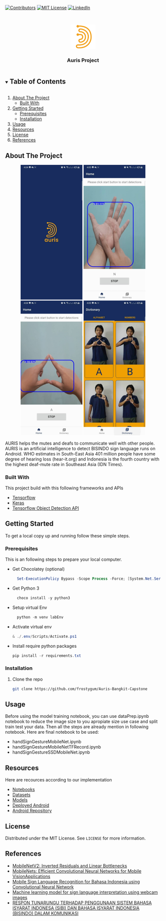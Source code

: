 <!-- 
This readMe inspired and modified from
https://github.com/othneildrew/Best-README-Template/
 -->


<!-- PROJECT SHIELDS -->
<!--
*** I'm using markdown "reference style" links for readability.
*** Reference links are enclosed in brackets [ ] instead of parentheses ( ).
*** See the bottom of this document for the declaration of the reference variables
*** for contributors-url, forks-url, etc. This is an optional, concise syntax you may use.
*** https://www.markdownguide.org/basic-syntax/#reference-style-links
-->
[![Contributors][contributors-shield]][contributors-url]
[![MIT License][license-shield]][license-url]
[![LinkedIn][linkedin-shield]][linkedin-url]



<!-- PROJECT LOGO -->
<br />
<p align="center">
  <a href="https://github.com/frostygum/Auris-Bangkit-Capstone">
    <img src="docs/logo.png" alt="Logo" width="80" height="80">
  </a>

  <h3 align="center">Auris Project</h3>
</p>



<!-- TABLE OF CONTENTS -->
<details open="open">
  <summary><h2 style="display: inline-block">Table of Contents</h2></summary>
  <ol>
    <li>
      <a href="#about-the-project">About The Project</a>
      <ul>
        <li><a href="#built-with">Built With</a></li>
      </ul>
    </li>
    <li>
      <a href="#getting-started">Getting Started</a>
      <ul>
        <li><a href="#prerequisites">Prerequisites</a></li>
        <li><a href="#installation">Installation</a></li>
      </ul>
    </li>
    <li><a href="#usage">Usage</a></li>
    <li><a href="#resources">Resources</a></li>
    <li><a href="#license">License</a></li>
    <li><a href="#references">References</a></li>
  </ol>
</details>


<!-- ABOUT THE PROJECT -->
## About The Project

<div>
  <p align="center">
    <img src="docs/screenshoot-2.jpg" width="200">
    <img src="docs/screenshoot-1.jpg" width="200">
    <img src="docs/screenshoot-3.jpg" width="200">
    <img src="docs/screenshoot-4.jpg" width="200">
  </p>
</div>

AURIS helps the mutes and deafs to communicate well with other people. AURIS is an artificial intelligence to detect BISINDO sign language runs on Android. WHO estimates in South-East Asia 401 million people have some degree of hearing loss (hear-it.org) and Indonesia is the fourth country with the highest deaf-mute rate in Southeast Asia (IDN Times).

### Built With
This project build with this following frameworks and APIs
* [Tensorflow](https://www.tensorflow.org/)
* [Keras](https://keras.io/about/)
* [Tensorflow Object Detection API](https://github.com/tensorflow/models)

<!-- GETTING STARTED -->
## Getting Started

To get a local copy up and running follow these simple steps.

### Prerequisites

This is an following steps to prepare your local computer.
* Get Chocolatey (optional)
  ```powershell
    Set-ExecutionPolicy Bypass -Scope Process -Force; [System.Net.ServicePointManager]::SecurityProtocol = [System.Net.ServicePointManager]::SecurityProtocol -bor 3072; iex ((New-Object System.Net.WebClient).DownloadString('https://chocolatey.org/install.ps1'))
  ```
* Get Python 3
  ```powershell
    choco install -y python3
  ```
* Setup virtual Env
  ```python
    python -m venv labEnv
  ```
* Activate virtual env
   ```powershell
   & ./.env/Scripts/Activate.ps1
   ```
* Install require python packages
   ```powershell
   pip install -r requirements.txt
   ```

### Installation

1. Clone the repo
   ```sh
   git clone https://github.com/frostygum/Auris-Bangkit-Capstone
   ```


<!-- USAGE -->
## Usage

Before using the model training notebook, you can use dataPrep.ipynb notebook to reduce the image size to you apropiate size use case and split train test your data.
Then all the steps are already mention in following notebook. Here are final notebook to be used:
* handSignGestureMobileNet.ipynb 
* handSignGestureMobileNetTFRecord.ipynb
* handSignGestureSSDMobileNet.ipynb


<!-- RESOURCES -->
## Resources
Here are recources according to our implementation
* [Notebooks](https://drive.google.com/drive/folders/18_GtZdz7H__eD_HL-DldvTHFquzrxOZ7)
* [Datasets](https://drive.google.com/drive/u/2/folders/1mxGvB2SiYFainMwOEhbyTU0DKYDagxdT)
* [Models](https://drive.google.com/drive/folders/1-ARQZvWNCsgWLT-dfBflF4Y13kzB5rCT)
* [Deployed Android](https://drive.google.com/drive/folders/1t2ZbTjktglCBmBJUF1N0w8u1DD4YnXFh)
* [Android Repository](https://github.com/Evandio-Martin/AURIS-Android)



<!-- LICENSE -->
## License

Distributed under the MIT License. See `LICENSE` for more information.


<!-- REFRENCES -->
## References

* [MobileNetV2: Inverted Residuals and Linear Bottlenecks](https://arxiv.org/pdf/1801.04381.pdf)
* [MobileNets: Efficient Convolutional Neural Networks for Mobile VisionApplications](https://arxiv.org/pdf/1704.04861.pdf)
* [Mobile Sign Language Recognition for Bahasa Indonesia using Convolutional Neural Network](https://dl.acm.org/doi/abs/10.1145/3282353.3282356)
* [Machine learning model for sign language interpretation using webcam images](https://ieeexplore.ieee.org/document/6839279)
* [RESPON TUNARUNGU TERHADAP PENGGUNAAN SISTEM BAHASA ISYARAT INDONESA (SIBI) DAN BAHASA ISYARAT INDONESIA (BISINDO) DALAM KOMUNIKASI](http://ejournal.uin-suka.ac.id/pusat/inklusi/article/view/1109)



<!-- MARKDOWN LINKS & IMAGES -->
<!-- https://www.markdownguide.org/basic-syntax/#reference-style-links -->
[contributors-shield]: https://img.shields.io/github/contributors/github_username/repo.svg?style=for-the-badge
[contributors-url]: https://github.com/frostygum/Auris-Bangkit-Capstone/graphs/contributors
[license-shield]: https://img.shields.io/github/license/github_username/repo.svg?style=for-the-badge
[license-url]: https://github.com/frostygum/Auris-Bangkit-Capstone/blob/main/LICENSE
[linkedin-shield]: https://img.shields.io/badge/-LinkedIn-black.svg?style=for-the-badge&logo=linkedin&colorB=555
[linkedin-url]: https://www.linkedin.com/in/juan-anthonius-kusjadi/
